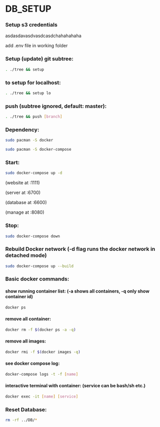 # DB_SETUP
### Setup s3 credentials
asdasdavasdvasdcasdchahahahaha

add .env file in working folder

### Setup (update) git subtree:

```bash
. ./tree && setup
```
### to setup for localhost:
```bash
. ./tree && setup lo
```
### push (subtree ignored, default: master):
```bash
. ./tree && push [branch]
```

### Dependency:
```bash
sudo pacman -S docker

sudo pacman -S docker-compose

```
### Start:
```bash
sudo docker-compose up -d
```
(website at :1111)

(server at :6700)

(database at :6600)

(manage at :8080)

### Stop:
```bash
sudo docker-compose down
```
### Rebuild Docker network (-d flag runs the docker network in detached mode)
```bash
sudo docker-compose up --build
```
### Basic docker commands:

#### show running container list: (-a shows all containers, -q only show container id)
```bash
docker ps 
```
#### remove all container:
```bash
docker rm -f $(docker ps -a -q)
```
#### remove all images:
```bash
docker rmi -f $(docker images -q)
```
#### see docker compose log:
```bash
docker-compose logs -t -f [name]
```
#### interactive terminal with container: (service can be bash/sh etc.)
```bash
docker exec -it [name] [service]
```
### Reset Database:
```bash
rm -rf ../DB/*
```
